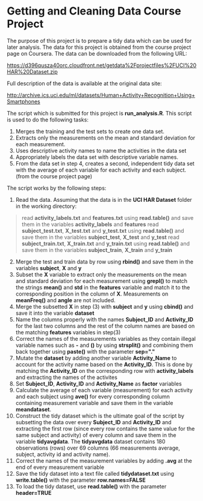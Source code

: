 Getting and Cleaning Data Course Project
===================

The purpose of this project is to prepare a tidy data which can be used for later analysis. The data for this project is obtained from the course project page on Coursera. The data can be downloaded from the following URL:

https://d396qusza40orc.cloudfront.net/getdata%2Fprojectfiles%2FUCI%20HAR%20Dataset.zip

Full description of the data is available at the original data site:

http://archive.ics.uci.edu/ml/datasets/Human+Activity+Recognition+Using+Smartphones

The script which is submitted for this project is **run_analysis.R**. This script is used to do the following tasks:

1. Merges the training and the test sets to create one data set.
2. Extracts only the measurements on the mean and standard deviation for each measurement. 
3. Uses descriptive activity names to name the activities in the data set
4. Appropriately labels the data set with descriptive variable names. 
5. From the data set in step 4, creates a second, independent tidy data set with the average of each variable for each activity and each subject. (from the course project page)

The script works by the following steps:

1. Read the data. Assuming that the data is in the **UCI HAR Dataset** folder in the working directory:
> read **activity_labels.txt** and **features.txt** using **read.table()** and save them in the variables **activity_labels** and **features**
> read **subject_test.txt**, **X_test.txt** and **y_test.txt** using **read.table()** and save them in the variables **subject_test**, **X_test** and **y_test**
> read **subject_train.txt**, **X_train.txt** and **y_train.txt** using **read.table()** and save them in the variables **subject_train**, **X_train** and **y_train**
2. Merge the test and train data by row using **rbind()** and save them in the variables **subject**, **X** and **y**
3. Subset the **X** variable to extract only the measurements on the mean and standard deviation for each measurement using **grepl()** to match the strings **mean()** and **std** in the **features** variable and match it to the corresponding position in the column of **X**. Measurements on **meanFreq()** and **angle** are not included.
4. Merge the subsetted **X** in step (3) with **subject** and **y** using **cbind()** and save it into the variable **dataset**
5. Name the columns properly with the names **Subject_ID** and **Activity_ID** for the last two columns and the rest of the column names are based on the matching **features** variables in step(3)
6. Correct the names of the measurements variables as they contain illegal variable names such as **-** and **()** by using **strsplit()** and combining them back together using **paste()** with the parameter **sep="."**
7. Mutate the **dataset** by adding another variable **Activity_Name** to account for the activity name based on the **Activity_ID**. This is done by matching the **Activity_ID** on the corresponding row with **activity_labels** and extracting the names of the activites
8. Set **Subject_ID**, **Activity_ID** and **Activity_Name** as **factor** variables
9. Calculate the average of each variable (measurement) for each activity and each subject using **ave()** for every corresponding column containing measurement variable and save them in the variable **meandataset**.
10. Construct the tidy dataset which is the ultimate goal of the script by subsetting the data over every **Subject_ID** and **Activity_ID** and extracting the first row (since every row contains the same value for the same subject and activity) of every column and save them in the variable **tidyavgdata**. The **tidyavgdata** dataset contains 180 observations (rows) over 69 columns (66 measurements average, subject, activity id and activity name).
11. Correct the names of the measurement variables by adding **.avg** at the end of every measurement variable
12. Save the tidy dataset into a text file called **tidydataset.txt** using **write.table()** with the parameter **row.names=FALSE**
13. To load the tidy dataset, use **read.table()** with the parameter **header=TRUE**
